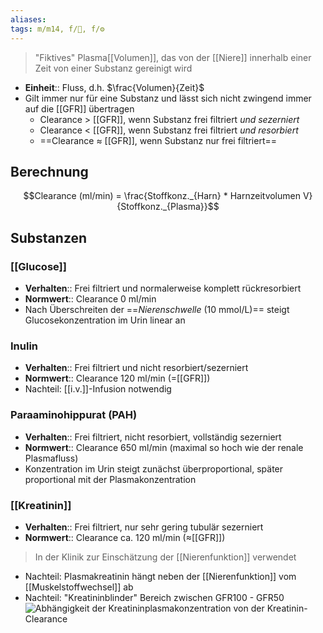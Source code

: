 ```yaml
---
aliases: 
tags: m/m14, f/🍺, f/⚙️
---
```

> "Fiktives" Plasma[[Volumen]], das von der [[Niere]] innerhalb einer Zeit von einer Substanz gereinigt wird

- **Einheit**:: Fluss, d.h. $\frac{Volumen}{Zeit}$
- Gilt immer nur für eine Substanz und lässt sich nicht zwingend immer auf die [[GFR]] übertragen
	- Clearance > [[GFR]], wenn Substanz frei filtriert *und sezerniert*
	- Clearance < [[GFR]], wenn Substanz frei filtriert *und resorbiert*
	- ==Clearance ≈ [[GFR]], wenn Substanz nur frei filtriert==

## Berechnung
$$Clearance (ml/min) = \frac{Stoffkonz._{Harn} * Harnzeitvolumen V}{Stoffkonz._{Plasma}}$$

## Substanzen
### [[Glucose]]
- **Verhalten**:: Frei filtriert und normalerweise komplett rückresorbiert
- **Normwert**:: Clearance 0 ml/min
- Nach Überschreiten der ==*Nierenschwelle* (10 mmol/L)== steigt Glucosekonzentration im Urin linear an
### Inulin 
- **Verhalten**:: Frei filtriert und nicht resorbiert/sezerniert
- **Normwert**:: Clearance 120 ml/min (=[[GFR]])
- Nachteil: [[i.v.]]-Infusion notwendig
### Paraaminohippurat (PAH)
- **Verhalten**:: Frei filtriert, nicht resorbiert, vollständig sezerniert
- **Normwert**:: Clearance 650 ml/min (maximal so hoch wie der renale Plasmafluss)
- Konzentration im Urin steigt zunächst überproportional, später proportional mit der Plasmakonzentration

### [[Kreatinin]]
- **Verhalten**:: Frei filtriert, nur sehr gering tubulär sezerniert
- **Normwert**:: Clearance ca. 120 ml/min (≈[[GFR]])

> In der Klinik zur Einschätzung der [[Nierenfunktion]] verwendet

- Nachteil: Plasmakreatinin hängt neben der [[Nierenfunktion]] vom [[Muskelstoffwechsel]] ab
- Nachteil: "Kreatininblinder" Bereich zwischen GFR100 - GFR50
![Abhängigkeit der Kreatininplasmakonzentration von der Kreatinin-Clearance](https://media-de.amboss.com/media/thumbs/big_57752d1dd1c12.jpg)

